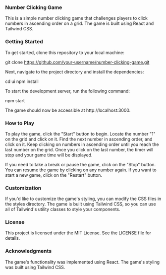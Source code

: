 ### Number Clicking Game
This is a simple number clicking game that challenges players to click numbers in ascending order on a grid. The game is built using React and Tailwind CSS.

### Getting Started
To get started, clone this repository to your local machine:

git clone https://github.com/your-username/number-clicking-game.git

Next, navigate to the project directory and install the dependencies:

cd ui
npm install

To start the development server, run the following command:

npm start

The game should now be accessible at http://localhost:3000.

###  How to Play
To play the game, click the "Start" button to begin. Locate the number "1" on the grid and click on it. Find the next number in ascending order, and click on it. Keep clicking on numbers in ascending order until you reach the last number on the grid. Once you click on the last number, the timer will stop and your game time will be displayed.

If you need to take a break or pause the game, click on the "Stop" button. You can resume the game by clicking on any number again. If you want to start a new game, click on the "Restart" button.

###  Customization
If you'd like to customize the game's styling, you can modify the CSS files in the styles directory. The game is built using Tailwind CSS, so you can use all of Tailwind's utility classes to style your components.

###  License
This project is licensed under the MIT License. See the LICENSE file for details.

###  Acknowledgments
The game's functionality was implemented using React.
The game's styling was built using Tailwind CSS.